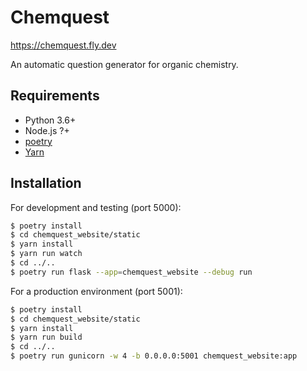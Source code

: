 # Chemquest

<https://chemquest.fly.dev>

An automatic question generator for organic chemistry.

## Requirements

- Python 3.6+
- Node.js ?+
- [poetry](https://python-poetry.org/)
- [Yarn](https://yarnpkg.com/)

## Installation

For development and testing (port 5000):

```bash
$ poetry install
$ cd chemquest_website/static
$ yarn install
$ yarn run watch
$ cd ../..
$ poetry run flask --app=chemquest_website --debug run
```

For a production environment (port 5001):

```bash
$ poetry install
$ cd chemquest_website/static
$ yarn install
$ yarn run build
$ cd ../..
$ poetry run gunicorn -w 4 -b 0.0.0.0:5001 chemquest_website:app
```